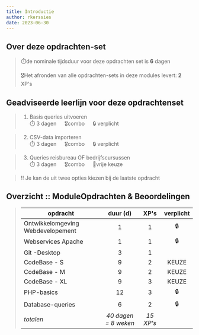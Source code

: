 ```yaml
---
title: Introductie
author: rkerssies
date: 2023-06-30
---
```


## Over deze opdrachten-set
> ⏱️de nominale tijdsduur voor deze opdrachten set is **6** dagen<br>
>
> 🎖️Het afronden van alle opdrachten-sets in deze modules levert: **2** XP's<br>

## Geadviseerde leerlijn voor deze opdrachtenset
> 1.  Basis queries uitvoeren<br>
> ⏱️ 3 dagen &emsp; 🎖️combo &emsp; 🔒 verplicht

> 2. CSV-data importeren<br>
> ⏱️ 3 dagen &emsp; 🎖️combo &emsp; 🔒 verplicht

> 3. Queries reisbureau OF bedrijfscursussen<br>
> ⏱️ 3 dagen &emsp; 🎖️combo &emsp; 🪽vrije keuze

> ‼️ Je kan de uit twee opties kiezen bij de laatste opdracht<br>


##  Overzicht :: ModuleOpdrachten & Beoordelingen
> | **opdracht**             |  **duur (d)**  |     **XP's** | **verplicht** |
> |--------------------------|:--------------:|:--------------:|:-------------:|
> | Ontwikkelomgeving Webdevelopement              |    1           |        1       |      🔒       |
> | Webservices Apache       |    1           |        1       |      🔒       |
> | Git -Desktop             |    3           |         1      |               |
> | CodeBase - S             |    9           |         2      |     KEUZE     |
> | CodeBase - M             |    9           |         2      |     KEUZE     |
> | CodeBase - XL            |    9           |         3      |     KEUZE     |
> | PHP-basics               |    12          |         3      |      🔒       |
> | Database-queries         |    6           |         2      |      🔒       |
> | *totalen*                |  *40 dagen = 8 weken*  |  *15 XP's* |               |


